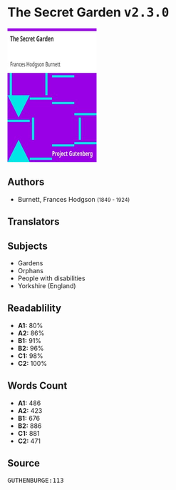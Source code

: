 # The Secret Garden <kbd>v2.3.0</kbd>

![](./cover.medium.jpg "")

## Authors


 - Burnett, Frances Hodgson <small>(1849 - 1924)</small>

## Translators



## Subjects


 - Gardens
 - Orphans
 - People with disabilities
 - Yorkshire (England)

## Readablility


 - **A1:** 80%
 - **A2:** 86%
 - **B1:** 91%
 - **B2:** 96%
 - **C1:** 98%
 - **C2:** 100%

## Words Count


 - **A1:** 486
 - **A2:** 423
 - **B1:** 676
 - **B2:** 886
 - **C1:** 881
 - **C2:** 471

## Source


<kbd>GUTHENBURGE:113</kbd>
